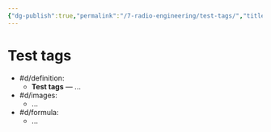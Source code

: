 ```yaml
---
{"dg-publish":true,"permalink":"/7-radio-engineering/test-tags/","title":"Test tags"}
---
```



# Test tags

- #d/definition:
	- **Test tags** — ...
- #d/images:
	- ...
- #d/formula:
	- ...
